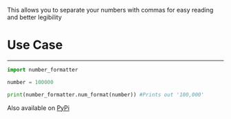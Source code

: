 This allows you to separate your numbers with commas for easy reading and better legibility

# Use Case
---
```python
import number_formatter

number = 100000

print(number_formatter.num_format(number)) #Prints out '100,000'
```
Also available on
[PyPi](https://pypi.org/project/number-formatter/)

